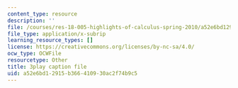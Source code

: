 ```yaml
---
content_type: resource
description: ''
file: /courses/res-18-005-highlights-of-calculus-spring-2010/a52e6bd12915b366410930ac2f74b9c5_yQrKXo89nHA.srt
file_type: application/x-subrip
learning_resource_types: []
license: https://creativecommons.org/licenses/by-nc-sa/4.0/
ocw_type: OCWFile
resourcetype: Other
title: 3play caption file
uid: a52e6bd1-2915-b366-4109-30ac2f74b9c5
---
```

